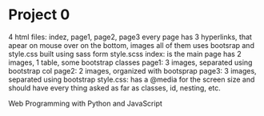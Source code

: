 # Project 0
4 html files: indez, page1, page2, page3
every page has 3 hyperlinks, that apear on mouse over on the bottom, images
all of them uses bootsrap and style.css built using sass form style.scss
index: is the main page has 2 images, 1 table, some bootstrap classes
page1: 3 images, separated using bootstrap col 
page2: 2 images, organized with bootsprap
page3: 3 images, separated using bootstrap
style.css: has a @media for the screen size and should have every thing asked as far as classes, id,
    nesting, etc.

Web Programming with Python and JavaScript
